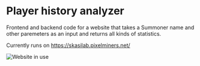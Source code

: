 # Player history analyzer

Frontend and backend code for a website that takes a Summoner name and other paremeters as an input and 
returns all kinds of statistics.

Currently runs on https://skasilab.pixelminers.net/

![Website in use](http://i.imgur.com/v3aEVy3.png)
